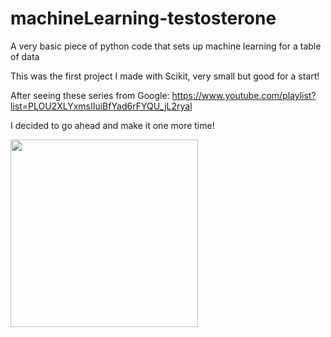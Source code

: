 # machineLearning-testosterone
A very basic piece of python code that sets up machine learning for a table of data

This was the first project I made with Scikit, very small but good for a start!

After seeing these series from Google:
https://www.youtube.com/playlist?list=PLOU2XLYxmsIIuiBfYad6rFYQU_jL2ryal

I decided to go ahead and make it one more time!

<img src="https://github.com/theiliad/machineLearning-testosterone/blob/master/screenshot.gif?raw=true" width="300" />
